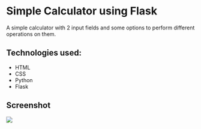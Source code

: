 # Simple Calculator using Flask

A simple calculator with 2 input fields and some options to perform different operations on them.

## Technologies used:

- HTML
- CSS
- Python
- Flask

## Screenshot

<img src="https://imgur.com/sTJUKFy.png"/>

